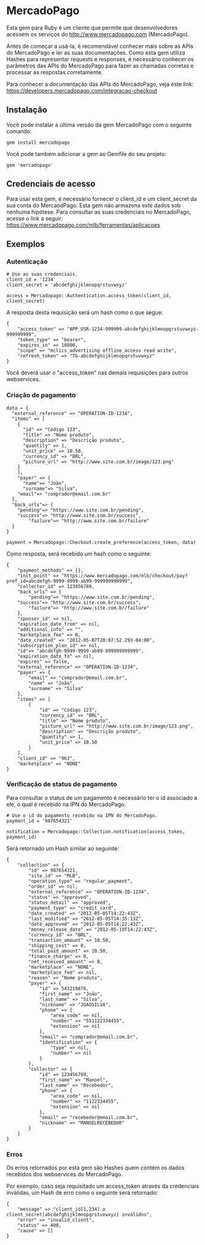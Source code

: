 MercadoPago
===========

Esta gem para Ruby é um cliente que permite que desenvolvedores acessem os serviços do http://www.mercadopago.com (MercadoPago).

Antes de começar a usá-la, é recomendável conhecer mais sobre as APIs do MercadoPago e ler as suas documentações. Como esta gem utiliza Hashes para representar requests e responses, é necessário conhecer os parâmetros das APIs do MercadoPago para fazer as chamadas corretas e processar as respostas corretamente.

Para conhecer a documentação das APIs do MercadoPago, veja este link: https://developers.mercadopago.com/integracao-checkout

Instalação
----------

Você pode instalar a última versão da gem MercadoPago com o seguinte comando:

	gem install mercadopago
	
Você pode também adicionar a gem ao Gemfile do seu projeto:

	gem 'mercadopago'

Credenciais de acesso
---------------------

Para usar esta gem, é necessário fornecer o client_id e um client_secret da sua conta do MercaodPago. Esta gem não armazena este dados sob nenhuma hipótese. Para consultar as suas credenciais no MercadoPago, acesse o link a seguir: https://www.mercadopago.com/mlb/ferramentas/aplicacoes

Exemplos
--------

### Autenticação
	
	# Use as suas credenciais.
	client_id = '1234'
	client_secret = 'abcdefghijklmnopqrstuvwxyz'
	
	access = Mercadopago::Authentication.access_token(client_id, client_secret)
	
A resposta desta requisição será um hash como o que segue:

	{
		"access_token" => "APP_USR-1234-999999-abcdefghijklmnopqrstuvwxyz-999999999",
		"token_type" => "bearer",
		"expires_in" => 10800,
		"scope" => "mclics_advertising offline_access read write",
		"refresh_token" => "TG-abcdefghijklmnopqrstuvwxyz"
	}
	
Você deverá usar o "access_token" nas demais requisições para outros webservices.

### Criação de pagamento

	data = {
	  "external_reference" => "OPERATION-ID-1234",
	  "items" => [
	    {
	      "id" => "Código 123",
	      "title" => "Nome produto",
	      "description" => "Descrição produto",
	      "quantity" => 1,
	      "unit_price" => 10.50,
	      "currency_id" => "BRL",
	      "picture_url" => "http://www.site.com.br/image/123.png"
	    }
		],
		"payer" => {
		  "name"=> "João",
		  "surname"=> "Silva",
	    "email"=> "comprador@email.com.br"
	  },
	  "back_urls"=> {
	    "pending"=> "https://www.site.com.br/pending",
	    "success"=> "http://www.site.com.br/success",
			"failure"=> "http://www.site.com.br/failure"
	  }
	}

	payment = Mercadopago::Checkout.create_preference(access_token, data)
	
Como resposta, será recebido um hash como o seguinte:

	{
		"payment_methods" => {},
		"init_point" => "https://www.mercadopago.com/mlb/checkout/pay?pref_id=abcdefgh-9999-9999-ab99-999999999999",
		"collector_id" => 123456789,
		"back_urls" => {
			"pending"=> "https://www.site.com.br/pending",
	    "success"=> "http://www.site.com.br/success",
			"failure"=> "http://www.site.com.br/failure"
		},
		"sponsor_id" => nil,
		"expiration_date_from" => nil,
		"additional_info" => "",
		"marketplace_fee" => 0,
		"date_created" => "2012-05-07T20:07:52.293-04:00",
		"subscription_plan_id" => nil,
		"id"=> "abcdefgh-9999-9999-ab99-999999999999",
		"expiration_date_to" => nil,
		"expires" => false,
		"external_reference" => "OPERATION-ID-1234",
		"payer" => {
			"email" => "comprador@email.com.br",
			"name" => "João",
			"surname" => "Silva"
		},
		"items" => [
			{
				"id" => "Código 123",
				"currency_id" => "BRL",
				"title" => "Nome produto",
				"picture_url" => "http://www.site.com.br/image/123.png",
				"description" => "Descrição produto",
				"quantity" => 1,
				"unit_price" => 10.50
			}
		],
		"client_id" => "963",
		"marketplace" => "NONE"
	}

### Verificação de status de pagamento

Para consultar o status de um pagamento é necessário ter o id associado a ele, o qual é recebido na IPN do MercadoPago.

	# Use o id do pagamento recebido na IPN do MercadoPago.
	payment_id = '987654321'

	notification = Mercadopago::Collection.notification(access_token, payment_id)
	
Será retornado um Hash similar ao seguinte:

	{
		"collection" => {
			"id" => 987654321,
			"site_id" => "MLB",
			"operation_type" => "regular_payment",
			"order_id" => nil,
			"external_reference" => "OPERATION-ID-1234",
			"status" => "approved",
			"status_detail" => "approved",
			"payment_type" => "credit_card",
			"date_created" => "2012-05-05T14:22:43Z",
			"last_modified" => "2012-05-05T14:35:13Z",
			"date_approved" => "2012-05-05T14:22:43Z",
			"money_release_date" => "2012-05-19T14:22:43Z",
			"currency_id" => "BRL",
			"transaction_amount" => 10.50,
			"shipping_cost" => 0,
			"total_paid_amount" => 10.50,
			"finance_charge" => 0,
			"net_received_amount" => 0,
			"marketplace" => "NONE",
			"marketplace_fee" => nil,
			"reason" => "Nome produto",
			"payer" => {
				"id" => 543219876,
				"first_name" => "João",
				"last_name" => "Silva",
				"nickname" => "JOAOSILVA",
				"phone" => {
					"area_code" => nil,
					"number" => "551122334455",
					"extension" => nil
				},
				"email" => "comprador@email.com.br",
				"identification" => {
					"type" => nil,
					"number" => nil
				}
			},
			"collector" => {
				"id" => 123456789,
				"first_name" => "Manoel",
				"last_name" => "Recebedor",
				"phone" => {
					"area_code" => nil,
					"number" => "1122334455",
					"extension" => nil
				},
				"email" => "recebedor@email.com.br",
				"nickname" => "MANOELRECEBEDOR"
			}
		}
	} 


### Erros

Os erros retornados por esta gem são Hashes quem contém os dados recebidos dos webservices do MercadoPago.

Por exemplo, caso seja requisitado um access_token através da credenciais inválidas, um Hash de erro como o seguinte será retornado:

	{
		"message" => "client_id[1,234] o client_secret[abcdefghijklmnopqrstuvwxyz] inválidos",
		"error" => "invalid_client",
		"status" => 400,
		"cause" => []
	}
